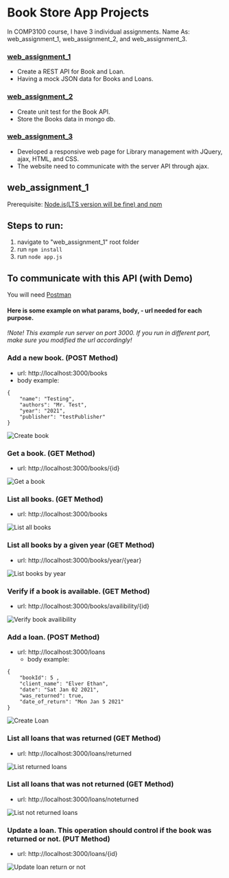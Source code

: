 
# Book Store App Projects 
In COMP3100 course, I have 3 individual assignments. 
Name As: web_assignment_1, web_assignment_2, and web_assignment_3.

### [web_assignment_1](https://github.com/yeeteing/web_assignment_1)
- Create a REST API for Book and Loan.
- Having a mock JSON data for Books and Loans.

### [web_assignment_2](https://github.com/yeeteing/web_assignment_2)
- Create unit test for the Book API.
- Store the Books data in mongo db.

### [web_assignment_3](https://github.com/yeeteing/web_assignment_3)
- Developed a responsive web page for Library management with JQuery, ajax, HTML, and CSS. 
- The website need to communicate with the server API through ajax.

## web_assignment_1 
Prerequisite: [Node.js(LTS version will be fine) and npm](https://docs.npmjs.com/downloading-and-installing-node-js-and-npm#using-a-node-version-manager-to-install-node-js-and-npm)

## Steps to run:
1. navigate to "web_assignment_1" root folder
2. run `npm install`
3. run `node app.js`

## To communicate with this API (with Demo)
You will need [Postman](https://www.postman.com/downloads/)

#### Here is some example on what params, body,     - url needed for each purpose. 
*!Note! This example run server on port 3000. If you run in different port, make sure you modified the url accordingly!*

### Add a new book. (POST Method)
- url: http://localhost:3000/books
- body example: 
```
{
    "name": "Testing",
    "authors": "Mr. Test",
    "year": "2021",
    "publisher": "testPublisher"
}
```
![Create book](./readme_assets/CreateBook.gif)

### Get a book. (GET Method)
 - url: http://localhost:3000/books/{id}

![Get a book](./readme_assets/GetABook.gif)

### List all books. (GET Method)
 - url: http://localhost:3000/books

![List all books](./readme_assets/GetBooks.gif)

### List all books by a given year (GET Method)
 - url: http://localhost:3000/books/year/{year}

![List books by year](./readme_assets/ListBooksYear.gif)

### Verify if a book is available. (GET Method)
 - url: http://localhost:3000/books/availibility/{id}

![Verify book availibility](./readme_assets/GetAvailibilityBooks.gif)

### Add a loan. (POST Method)
 - url: http://localhost:3000/loans
    - body example:
```
{
    "bookId": 5 ,
    "client_name": "Elver Ethan",
    "date": "Sat Jan 02 2021",
    "was_returned": true,
    "date_of_return": "Mon Jan 5 2021"
}
```
![Create Loan](./readme_assets/CreateLoan.gif)

### List all loans that was returned (GET Method)
 - url: http://localhost:3000/loans/returned

![List returned loans](./readme_assets/ReturnedLoans.gif)

### List all loans that was not returned (GET Method)
 - url: http://localhost:3000/loans/noteturned

![List not returned loans](./readme_assets/NotReturnedLoans.gif)

### Update a loan. This operation should control if the book was returned or not. (PUT Method)
- url: http://localhost:3000/loans/{id}

![Update loan return or not](./readme_assets/UpdateLoan.gif)
